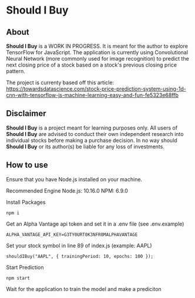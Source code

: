 # Should I Buy

## About

**Should I Buy** is a WORK IN PROGRESS. It is meant for the author to explore TensorFlow for JavaScript. The application is currently using Convolutional Neural Network (more commonly used for image recognition) to predict the next closing price of a stock based on a stock's previous closing price pattern.

The project is currenty based off this article:
https://towardsdatascience.com/stock-price-prediction-system-using-1d-cnn-with-tensorflow-js-machine-learning-easy-and-fun-fe5323e68ffb

## Disclaimer

**Should I Buy** is a project meant for learning purposes only. All users of **Should I Buy** are advised to conduct their own independent research into individual stocks before making a purchase decision. In no way should **Should I Buy** or its author(s) be liable for any loss of investments.

## How to use

Ensure that you have Node.js installed on your machine.

Recommended Engine
Node.js: 10.16.0
NPM: 6.9.0

Install Packages

```
npm i
```

Get an Alpha Vantage api token and set it in a .env file (see .env.example)

```
ALPHA_VANTAGE_API_KEY=G3TY0URT0K3NFR0MALPHAVANTAGE
```

Set your stock symbol in line 89 of index.js (example: AAPL)

```
shouldIBuy("AAPL", { trainingPeriod: 10, epochs: 100 });
```

Start Prediction

```
npm start
```

Wait for the application to train the model and make a prediciton
